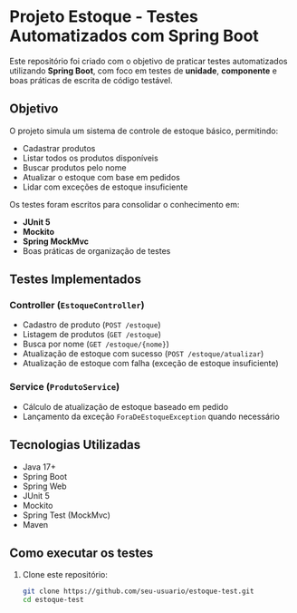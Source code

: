 #  Projeto Estoque - Testes Automatizados com Spring Boot

Este repositório foi criado com o objetivo de praticar testes automatizados utilizando **Spring Boot**, com foco em testes de **unidade**, **componente** e boas práticas de escrita de código testável.

##  Objetivo

O projeto simula um sistema de controle de estoque básico, permitindo:

- Cadastrar produtos
- Listar todos os produtos disponíveis
- Buscar produtos pelo nome
- Atualizar o estoque com base em pedidos
- Lidar com exceções de estoque insuficiente

Os testes foram escritos para consolidar o conhecimento em:

- **JUnit 5**
-  **Mockito**
-  **Spring MockMvc**
-  Boas práticas de organização de testes

##  Testes Implementados

###  Controller (`EstoqueController`)
- Cadastro de produto (`POST /estoque`)
- Listagem de produtos (`GET /estoque`)
- Busca por nome (`GET /estoque/{nome}`)
- Atualização de estoque com sucesso (`POST /estoque/atualizar`)
- Atualização de estoque com falha (exceção de estoque insuficiente)

###  Service (`ProdutoService`)
- Cálculo de atualização de estoque baseado em pedido
- Lançamento da exceção `ForaDeEstoqueException` quando necessário

## Tecnologias Utilizadas

- Java 17+
- Spring Boot
- Spring Web
- JUnit 5
- Mockito
- Spring Test (MockMvc)
- Maven

##  Como executar os testes

1. Clone este repositório:
   ```bash
   git clone https://github.com/seu-usuario/estoque-test.git
   cd estoque-test
